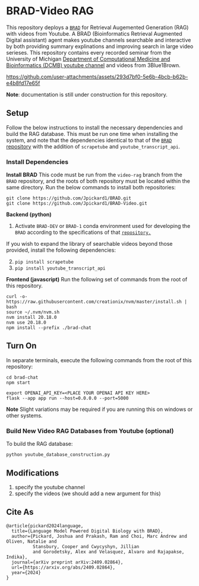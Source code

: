 # BRAD-Video RAG
This repository deploys a [`BRAD`](https://github.com/Jpickard1/BRAD) for Retrieval Augemented Generation (RAG) with videos from Youtube. A BRAD (Bioinformatics Retrieval Augmented Digital assistant) agent makes youtube channels searchable and interactive by both providing summary explinations and improving search in large video serieses. This repository contains every recorded seminar from the University of Michigan [Department of Computational Medicine and Bioinformatics (DCMB) youtube channel](https://www.youtube.com/@universityofmichigancomput8877/featured) and videos from 3Blue1Brown.

https://github.com/user-attachments/assets/293d7bf0-5e6b-4bcb-b62b-e4b8fd17e65f

**Note**: documentation is still under construction for this repository.

## Setup
Follow the below instructions to install the necessary dependencies and build the RAG database. This must be run one time when installing the system, and note that the dependencies identical to that of the [`BRAD` repository](https://github.com/Jpickard1/BRAD) with the addition of `scrapetube` and `youtube_transcript_api`.

### Install Dependencies

**Install BRAD**
This code must be run from the `video-rag` branch from the `BRAD` repository, and the roots of both repository must be located within the same directory. Run the below commands to install both repositories:
```
git clone https://github.com/Jpickard1/BRAD.git
git clone https://github.com/Jpickard1/BRAD-Video.git
```

**Backend (python)**
1. Activate `BRAD-DEV` or `BRAD-1` conda environment used for developing the `BRAD` according to the specifications of that [`repository.`](https://github.com/Jpickard1/BRAD)

If you wish to expand the library of searchable videos beyond those provided, install the following dependencies:

2. `pip install scrapetube`
3. `pip install youtube_transcript_api`

**Frontend (javascript)**
Run the following set of commands from the root of this repository.
```
curl -o- https://raw.githubusercontent.com/creationix/nvm/master/install.sh | bash
source ~/.nvm/nvm.sh
nvm install 20.18.0
nvm use 20.18.0
npm install --prefix ./brad-chat
```

## Turn On
In separate terminals, execute the following commands from the root of this repository:
```
cd brad-chat
npm start
```

```
export OPENAI_API_KEY=<PLACE YOUR OPENAI API KEY HERE>
flask --app app run --host=0.0.0.0 --port=5000
```
**Note** Slight variations may be required if you are running this on windows or other systems.

### Build New Video RAG Databases from Youtube (optional)

To build the RAG database:
```
python youtube_database_construction.py
```

## Modifications

1. specify the youtube channel
2. specify the videos (we should add a new argument for this)

## Cite As
```
@article{pickard2024language,
  title={Language Model Powered Digital Biology with BRAD},
  author={Pickard, Joshua and Prakash, Ram and Choi, Marc Andrew and Oliven, Natalie and
          Stansbury, Cooper and Cwycyshyn, Jillian
          and Gorodetsky, Alex and Velasquez, Alvaro and Rajapakse, Indika},
  journal={arXiv preprint arXiv:2409.02864},
  url={https://arxiv.org/abs/2409.02864},
  year={2024}
}
```

